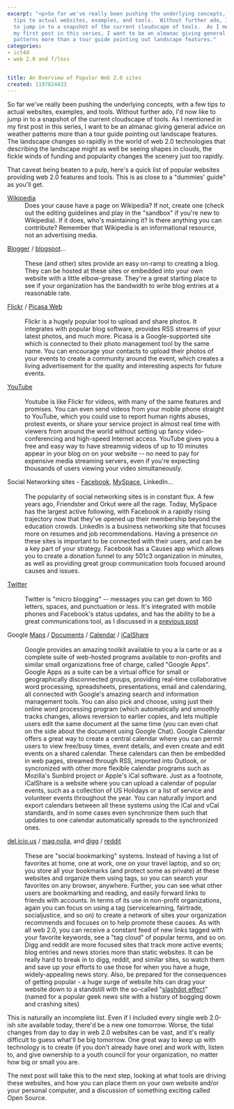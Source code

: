 ```yaml
---
excerpt: "<p>So far we've really been pushing the underlying concepts, with a few
  tips to actual websites, examples, and tools.  Without further ado, I'd now like
  to jump in to a snapshot of the current cloudscape of tools.  As I mentioned in
  my first post in this series, I want to be an almanac giving general advice on weather
  patterns more than a tour guide pointing out landscape features."
categories:
- ict4d
- web 2.0 and f/loss


title: An Overview of Popular Web 2.0 sites
created: 1197824433
---
```

<p>So far we've really been pushing the underlying concepts, with a few tips to actual websites, examples, and tools.  Without further ado, I'd now like to jump in to a snapshot of the current cloudscape of tools.  As I mentioned in my first post in this series, I want to be an almanac giving general advice on weather patterns more than a tour guide pointing out landscape features.  The landscape changes so rapidly in the world of web 2.0 technologies that describing the landscape might as well be seeing shapes in clouds, the fickle winds of funding and popularity changes the scenery just too rapidly.</p>

<p>That caveat being beaten to a pulp, here's a quick list of popular websites providing web 2.0 features and tools.  This is as close to a "dummies' guide" as you'll get.</p>

<dl>
<dt><a href="http://www.wikipedia.org">Wikipedia</a></dt>
<dd>Does your cause have a page on Wikipedia?  If not, create one (check out the editing guidelines and play in the "sandbox" if you're new to Wikipedia).  If it does, who's maintaining it?  Is there anything you can contribute?  Remember that Wikipedia is an informational resource, not an advertising media.
</dd>

<p><dt><a href="http://www.blogger.com/">Blogger</a> / <a href="http://www.blogspot.com/">blogspot</a>...</dt><br />
<dd>These (and other) sites provide an easy on-ramp to creating a blog.  They can be hosted at these sites or embedded into your own website with a little elbow-grease.  They're a great starting place to see if your organization has the bandwidth to write blog entries at a reasonable rate.<br />
</dd></p>

<p><dt><a href="http://www.flickr.com">Flickr</a> / <a href="http://picasaweb.google.com">Picasa Web</a></dt><br />
<dd>Flickr is a hugely popular tool to upload and share photos.  It integrates with popular blog software, provides RSS streams of your latest photos, and much more.  Picasa is a Google-supported site which is connected to their photo management tool by the same name.  You can encourage your contacts to upload their photos of your events to create a community around the event, which creates a living advertisement for the quality and interesting aspects for future events.<br />
</dd></p>

<p><dt><a href="http://www.youtube.com">YouTube</a></dt><br />
<dd>Youtube is like Flickr for videos, with many of the same features and promises.  You can even send videos from your mobile phone straight to YouTube, which you could use to report human rights abuses, protest events, or share your service project in almost real time with viewers from around the world without setting up fancy video-conferencing and high-speed Internet access.  YouTube gives you a free and easy way to have streamnig videos of up to 10 minutes appear in your blog on on your website -- no need to pay for expensive media streaming servers, even if you're expecting thousands of users viewing your video simultaneously.</dd></p>

<p><dt>Social Networking sites - <a href="http://www.facebook.com">Facebook</a>, <a href="http://www.myspace.com">MySpace</a>, LinkedIn...</dt><br />
<dd>The popularity of social networking sites is in constant flux.  A few years ago, Friendster and Orkut were all the rage.  Today, MySpace has the largest active following, with Facebook in a rapidly rising trajectory now that they've opened up their membership beyond the education crowds.  LinkedIn is a business networking site that focuses more on resumes and job recommendations.  Having a presence on these sites is important to be connected with their users, and can be a key part of your strategy.  Facebook has a Causes app which allows you to create a donation funnel to any 501c3 organization in minutes, as well as providing great group communication tools focused around causes and issues.<br />
</dd></p>

<p><dt><a href="http://www.twitter.com">Twitter</a></dt><br />
<dd>Twitter is "micro blogging" -- messages you can get down to 160 letters, spaces, and punctuation or less.  It's integrated with mobile phones and Facebook's status updates, and has the ability to be a great communications tool, as I discussed in a <a href="http://www.joncamfield.com/blog/">previous post</a></dd></p>

<p><dt>Google <a href="http://maps.google.com">Maps</a> / <a href="http://docs.google.com">Documents</a> / <a href="http://calendar.google.com">Calendar</a> / <a href="http://www.icalshare.com">iCalShare</a></dt><br />
<dd>Google provides an amazing toolkit available to you a la carte or as a complete suite of web-hosted programs available to non-profits and similar small organizations free of charge, called "Google Apps".  Google Apps as a suite can be a virtual office for small or geographically disconnected groups, providing real-time collaborative word processing, spreadsheets, presentations, email and calendaring, all connected with Google's amazing search and information management tools.  You can also pick and choose, using just their online word processing program (which automatically and smoothly tracks changes, allows reversion to earlier copies, and lets multiple users edit the same document at the same time (you can even chat on the side about the document using Google Chat).  Google Calendar offers a great way to create a central calendar where you can permit users to view free/busy times, event details, and even create and edit events on a shared calendar.  These calendars can then be embedded in web pages, streamed through RSS, imported into Outlook, or syncronized with other more flexible calendar programs such as Mozilla's Sunbird project or Apple's iCal software.  Just as a footnote, iCalShare is a website where you can upload a calendar of popular events, such as a collection of US Holidays or a list of service and volunteer events throughout the year.  You can naturally import and export calendars between all these systems using the iCal and vCal standards, and in some cases even synchronize them such that updates to one calendar automatically spreads to the synchronized ones.</dd></p>

<p><dt><a href="http://del.icio.us/">del.icio.us</a> / <a href="http://ma.gnolia.com/">mag.nolia</a>, and <a href="http://digg.com/">digg</a> / <a href="http://reddit.com/">reddit</a></dt><br />
<dd>These are "social bookmarking" systems.  Instead of having a list of favorites at home, one at work, one on your travel laptop, and so on; you store all your bookmarks (and protect some as private) at these websites and organize them using tags, so you can search your favorites on any browser, anywhere.  Further, you can see what other users are bookmarking and reading, and easily forward links to friends with accounts.  In terms of its use in non-profit organizations, again you can focus on using a tag (servicelearning, fairtrade, socialjustice, and so on) to create a network of sites your organization recommends and focuses on to help promote these causes.  As with all web 2.0, you can receive a constant feed of new links tagged with your favorite keywords, see a "tag cloud" of popular terms, and so on. Digg and reddit are more focused sites that track more active events; blog entries and news stories more than static websites.  It can be really hard to break in to digg, reddit, and similar sites, so watch them and save up your efforts to use those for when you have a huge, widely-appealing news story.  Also, be prepared for the consequences of getting popular - a huge surge of website hits can drag your website down to a standstill with the so-called "<a href="http://en.wikipedia.org/wiki/Slashdot_effect">slashdot effect</a>" (named for a popular geek news site with a history of bogging down and crashing sites)</dd></p>

</dl>

<p>This is naturally an incomplete list.  Even if I included every single web 2.0-ish site available today, there'd be a new one tomorrow.  Worse, the tidal changes from day to day in web 2.0 websites can be vast, and it's really difficult to guess what'll be big tomorrow.  One great way to keep up with technology is to create (if you don't already have one) and work with, listen to, and give ownership to a youth council for your organization, no matter how big or small you are.</p>

<p>The next post will take this to the next step, looking at what tools are driving these websites, and how you can place them on your own website and/or your personal computer, and a discussion of something exciting called Open Source.</p>
